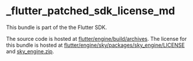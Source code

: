 # _flutter_patched_sdk_license_md

This bundle is part of the the Flutter SDK.

The source code is hosted at [flutter/engine/build/archives](https://github.com/flutter/engine/tree/36335019a8eab588c3c2ea783c618d90505be233/build/archives).
The license for this bundle is hosted at [flutter/engine/sky/packages/sky_engine/LICENSE](https://github.com/flutter/engine/tree/36335019a8eab588c3c2ea783c618d90505be233/sky/packages/sky_engine/LICENSE) 
and [sky_engine.zip](https://storage.googleapis.com/flutter_infra_release/flutter/36335019a8eab588c3c2ea783c618d90505be233/sky_engine.zip).
